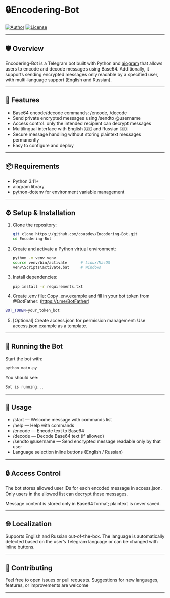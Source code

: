 # 🔒Encodering-Bot

[![Author](https://img.shields.io/badge/Author-@coupdev-blue)](https://coupdev.com)
[![License](https://img.shields.io/badge/License-MIT-blue)](#license)

---

## 🛡️ Overview

Encodering-Bot is a Telegram bot built with Python and [aiogram](https://docs.aiogram.dev/en/latest/) that allows users to encode and decode messages using Base64. Additionally, it supports sending encrypted messages only readable by a specified user, with multi-language support (English and Russian).

---

## 🚀 Features

- Base64 encode/decode commands: /encode, /decode
- Send private encrypted messages using /sendto @username <text>
- Access control: only the intended recipient can decrypt messages
- Multilingual interface with English 🇬🇧 and Russian 🇷🇺
- Secure message handling without storing plaintext messages permanently
- Easy to configure and deploy

---

## 📦 Requirements

- Python 3.11+
- aiogram library
- python-dotenv for environment variable management

---

## ⚙️ Setup & Installation

1. Clone the repository:

   ```bash
   git clone https://github.com/coupdev/Encodering-Bot.git
   cd Encodering-Bot
   ```

2. Create and activate a Python virtual environment:
   ```bash
   python -m venv venv
   source venv/bin/activate      # Linux/MacOS
   venv\Scripts\activate.bat     # Windows
   ```

3. Install dependencies:

   ```bash
   pip install -r requirements.txt
   ```

4. Create .env file:
Copy .env.example and fill in your bot token from @BotFather: (https://t.me/BotFather)

```bash
BOT_TOKEN=your_token_bot
```

5. [Optional] Create access.json for permission management:
Use access.json.example as a template.

---

## 🚀 Running the Bot
Start the bot with:

```bash
python main.py
```

You should see:

```bash
Bot is running...
```

---

## 🤖 Usage
- /start — Welcome message with commands list
- /help — Help with commands
- /encode <text> — Encode text to Base64
- /decode <base64> — Decode Base64 text (if allowed)
- /sendto @username <text> — Send encrypted message readable only by that user
- Language selection inline buttons (English / Russian)

---

## 🔒 Access Control

The bot stores allowed user IDs for each encoded message in access.json. Only users in the allowed list can decrypt those messages.

Message content is stored only in Base64 format; plaintext is never saved.

---

## 🌐 Localization

Supports English and Russian out-of-the-box. The language is automatically detected based on the user’s Telegram language or can be changed with inline buttons.

---

## 🤝 Contributing

Feel free to open issues or pull requests. Suggestions for new languages, features, or improvements are welcome

---
